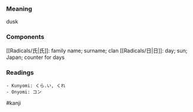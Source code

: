 ### Meaning

dusk

### Components

[[Radicals/氏|氏]]: family name; surname; clan [[Radicals/日|日]]: day; sun; Japan; counter for days

### Readings

```
- Kunyomi: くら.い, くれ
- Onyomi: コン
```

#kanji